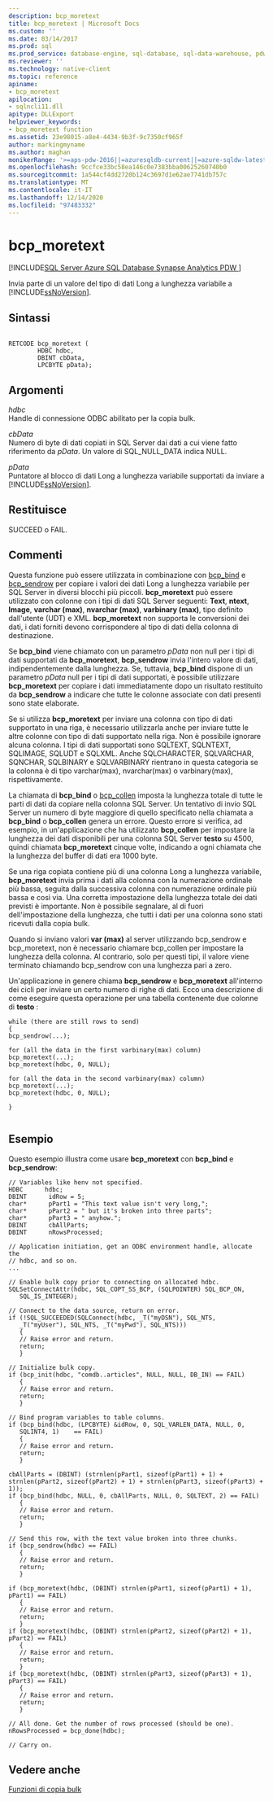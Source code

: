 ```yaml
---
description: bcp_moretext
title: bcp_moretext | Microsoft Docs
ms.custom: ''
ms.date: 03/14/2017
ms.prod: sql
ms.prod_service: database-engine, sql-database, sql-data-warehouse, pdw
ms.reviewer: ''
ms.technology: native-client
ms.topic: reference
apiname:
- bcp_moretext
apilocation:
- sqlncli11.dll
apitype: DLLExport
helpviewer_keywords:
- bcp_moretext function
ms.assetid: 23e98015-a8e4-4434-9b3f-9c7350cf965f
author: markingmyname
ms.author: maghan
monikerRange: '>=aps-pdw-2016||=azuresqldb-current||=azure-sqldw-latest||>=sql-server-2016||>=sql-server-linux-2017||=azuresqldb-mi-current'
ms.openlocfilehash: 9ccfce33bc58ea146c0e7383bba00625260740b0
ms.sourcegitcommit: 1a544cf4dd2720b124c3697d1e62ae7741db757c
ms.translationtype: MT
ms.contentlocale: it-IT
ms.lasthandoff: 12/14/2020
ms.locfileid: "97483332"
---
```

# <a name="bcp_moretext"></a>bcp_moretext
[!INCLUDE[SQL Server Azure SQL Database Synapse Analytics PDW ](../../includes/applies-to-version/sql-asdb-asdbmi-asa-pdw.md)]

  Invia parte di un valore del tipo di dati Long a lunghezza variabile a [!INCLUDE[ssNoVersion](../../includes/ssnoversion-md.md)].  
  
## <a name="syntax"></a>Sintassi  
  
```  
  
RETCODE bcp_moretext (  
        HDBC hdbc,  
        DBINT cbData,  
        LPCBYTE pData);  
```  
  
## <a name="arguments"></a>Argomenti  
 *hdbc*  
 Handle di connessione ODBC abilitato per la copia bulk.  
  
 *cbData*  
 Numero di byte di dati copiati in SQL Server dai dati a cui viene fatto riferimento da *pData*. Un valore di SQL_NULL_DATA indica NULL.  
  
 *pData*  
 Puntatore al blocco di dati Long a lunghezza variabile supportati da inviare a [!INCLUDE[ssNoVersion](../../includes/ssnoversion-md.md)].  
  
## <a name="returns"></a>Restituisce  
 SUCCEED o FAIL.  
  
## <a name="remarks"></a>Commenti  
 Questa funzione può essere utilizzata in combinazione con [bcp_bind](../../relational-databases/native-client-odbc-extensions-bulk-copy-functions/bcp-bind.md) e [bcp_sendrow](../../relational-databases/native-client-odbc-extensions-bulk-copy-functions/bcp-sendrow.md) per copiare i valori dei dati Long a lunghezza variabile per SQL Server in diversi blocchi più piccoli. **bcp_moretext** può essere utilizzato con colonne con i tipi di dati SQL Server seguenti: **Text**, **ntext**, **Image**, **varchar (max)**, **nvarchar (max)**, **varbinary (max)**, tipo definito dall'utente (UDT) e XML. **bcp_moretext** non supporta le conversioni dei dati, i dati forniti devono corrispondere al tipo di dati della colonna di destinazione.  
  
 Se **bcp_bind** viene chiamato con un parametro *pData* non null per i tipi di dati supportati da **bcp_moretext**, **bcp_sendrow** invia l'intero valore di dati, indipendentemente dalla lunghezza. Se, tuttavia, **bcp_bind** dispone di un parametro *pData* null per i tipi di dati supportati, è possibile utilizzare **bcp_moretext** per copiare i dati immediatamente dopo un risultato restituito da **bcp_sendrow** a indicare che tutte le colonne associate con dati presenti sono state elaborate.  
  
 Se si utilizza **bcp_moretext** per inviare una colonna con tipo di dati supportato in una riga, è necessario utilizzarla anche per inviare tutte le altre colonne con tipo di dati supportato nella riga. Non è possibile ignorare alcuna colonna. I tipi di dati supportati sono SQLTEXT, SQLNTEXT, SQLIMAGE, SQLUDT e SQLXML. Anche SQLCHARACTER, SQLVARCHAR, SQNCHAR, SQLBINARY e SQLVARBINARY rientrano in questa categoria se la colonna è di tipo varchar(max), nvarchar(max) o varbinary(max), rispettivamente.  
  
 La chiamata di **bcp_bind** o [bcp_collen](../../relational-databases/native-client-odbc-extensions-bulk-copy-functions/bcp-collen.md) imposta la lunghezza totale di tutte le parti di dati da copiare nella colonna SQL Server. Un tentativo di invio SQL Server un numero di byte maggiore di quello specificato nella chiamata a **bcp_bind** o **bcp_collen** genera un errore. Questo errore si verifica, ad esempio, in un'applicazione che ha utilizzato **bcp_collen** per impostare la lunghezza dei dati disponibili per una colonna SQL Server **testo** su 4500, quindi chiamata **bcp_moretext** cinque volte, indicando a ogni chiamata che la lunghezza del buffer di dati era 1000 byte.  
  
 Se una riga copiata contiene più di una colonna Long a lunghezza variabile, **bcp_moretext** invia prima i dati alla colonna con la numerazione ordinale più bassa, seguita dalla successiva colonna con numerazione ordinale più bassa e così via. Una corretta impostazione della lunghezza totale dei dati previsti è importante. Non è possibile segnalare, al di fuori dell'impostazione della lunghezza, che tutti i dati per una colonna sono stati ricevuti dalla copia bulk.  
  
 Quando si inviano valori **var (max)** al server utilizzando bcp_sendrow e bcp_moretext, non è necessario chiamare bcp_collen per impostare la lunghezza della colonna. Al contrario, solo per questi tipi, il valore viene terminato chiamando bcp_sendrow con una lunghezza pari a zero.  
  
 Un'applicazione in genere chiama **bcp_sendrow** e **bcp_moretext** all'interno dei cicli per inviare un certo numero di righe di dati. Ecco una descrizione di come eseguire questa operazione per una tabella contenente due colonne di **testo** :  
  
```  
while (there are still rows to send)  
{  
bcp_sendrow(...);  
  
for (all the data in the first varbinary(max) column)  
bcp_moretext(...);  
bcp_moretext(hdbc, 0, NULL);  
  
for (all the data in the second varbinary(max) column)  
bcp_moretext(...);  
bcp_moretext(hdbc, 0, NULL);  
  
}  
  
```  
  
## <a name="example"></a>Esempio  
 Questo esempio illustra come usare **bcp_moretext** con **bcp_bind** e **bcp_sendrow**:  
  
```  
// Variables like henv not specified.  
HDBC      hdbc;  
DBINT      idRow = 5;  
char*      pPart1 = "This text value isn't very long,";  
char*      pPart2 = " but it's broken into three parts";  
char*      pPart3 = " anyhow.";  
DBINT      cbAllParts;  
DBINT      nRowsProcessed;  
  
// Application initiation, get an ODBC environment handle, allocate the  
// hdbc, and so on.  
...   
  
// Enable bulk copy prior to connecting on allocated hdbc.  
SQLSetConnectAttr(hdbc, SQL_COPT_SS_BCP, (SQLPOINTER) SQL_BCP_ON,  
   SQL_IS_INTEGER);  
  
// Connect to the data source, return on error.  
if (!SQL_SUCCEEDED(SQLConnect(hdbc, _T("myDSN"), SQL_NTS,  
   _T("myUser"), SQL_NTS, _T("myPwd"), SQL_NTS)))  
   {  
   // Raise error and return.  
   return;  
   }  
  
// Initialize bulk copy.   
if (bcp_init(hdbc, "comdb..articles", NULL, NULL, DB_IN) == FAIL)  
   {  
   // Raise error and return.  
   return;  
   }  
  
// Bind program variables to table columns.   
if (bcp_bind(hdbc, (LPCBYTE) &idRow, 0, SQL_VARLEN_DATA, NULL, 0,  
   SQLINT4, 1)    == FAIL)  
   {  
   // Raise error and return.  
   return;  
   }  
  
cbAllParts = (DBINT) (strnlen(pPart1, sizeof(pPart1) + 1) + strnlen(pPart2, sizeof(pPart2) + 1) + strnlen(pPart3, sizeof(pPart3) + 1));  
if (bcp_bind(hdbc, NULL, 0, cbAllParts, NULL, 0, SQLTEXT, 2) == FAIL)  
   {  
   // Raise error and return.  
   return;  
   }  
  
// Send this row, with the text value broken into three chunks.   
if (bcp_sendrow(hdbc) == FAIL)  
   {  
   // Raise error and return.  
   return;  
   }  
  
if (bcp_moretext(hdbc, (DBINT) strnlen(pPart1, sizeof(pPart1) + 1), pPart1) == FAIL)  
   {  
   // Raise error and return.  
   return;  
   }  
if (bcp_moretext(hdbc, (DBINT) strnlen(pPart2, sizeof(pPart2) + 1), pPart2) == FAIL)  
   {  
   // Raise error and return.  
   return;  
   }  
if (bcp_moretext(hdbc, (DBINT) strnlen(pPart3, sizeof(pPart3) + 1), pPart3) == FAIL)  
   {  
   // Raise error and return.  
   return;  
   }  
  
// All done. Get the number of rows processed (should be one).  
nRowsProcessed = bcp_done(hdbc);  
  
// Carry on.  
```  
  
## <a name="see-also"></a>Vedere anche  
 [Funzioni di copia bulk](../../relational-databases/native-client-odbc-extensions-bulk-copy-functions/sql-server-driver-extensions-bulk-copy-functions.md)  
  
  
